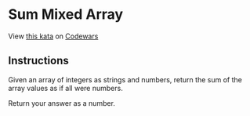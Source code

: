 # Sum Mixed Array

View [this kata](https://www.codewars.com/kata/57eaeb9578748ff92a000009/) on [Codewars](https://www.codewars.com)

## Instructions

Given an array of integers as strings and numbers, return the sum of the array values as if all were numbers.

Return your answer as a number.
